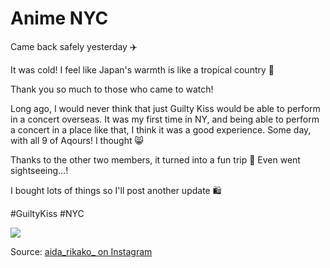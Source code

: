 # Anime NYC

Came back safely yesterday ✈️

It was cold! I feel like Japan's warmth is like a tropical country 🌴

Thank you so much to those who came to watch!

Long ago, I would never think that just Guilty Kiss would be able to perform in a concert overseas. It was my first time in NY, and being able to perform a concert in a place like that, I think it was a good experience. Some day, with all 9 of Aqours! I thought 😸

Thanks to the other two members, it turned into a fun trip 🗽 Even went sightseeing…!

I bought lots of things so I'll post another update 🛍

#GuiltyKiss
#NYC

![](https://scontent-lht6-1.cdninstagram.com/v/t51.2885-15/sh0.08/e35/s640x640/72687099_468339640703122_3354999683910421487_n.jpg?_nc_ht=scontent-lht6-1.cdninstagram.com&_nc_cat=110&oh=7907234d4c96dd23070eb9f51745c96a&oe=5E8228DE)

Source: [aida_rikako_ on Instagram](https://www.instagram.com/p/B5DQHOXD6NT/)
